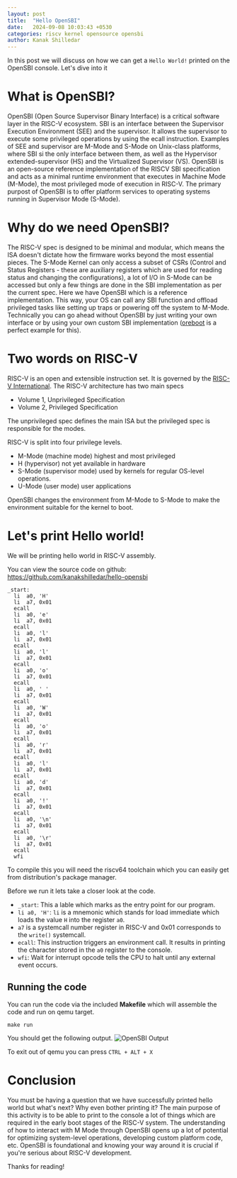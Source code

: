 ```yaml
---
layout: post
title:  "Hello OpenSBI"
date:   2024-09-08 10:03:43 +0530
categories: riscv kernel opensource opensbi
author: Kanak Shilledar
---
```


In this post we will discuss on how we can get a `Hello World!` printed on the 
OpenSBI console. Let's dive into it

# What is OpenSBI?
OpenSBI (Open Source Supervisor Binary Interface) is a critical software layer 
in the RISC-V ecosystem. SBI is an interface between the Supervisor Execution 
Environment (SEE) and the supervisor. It allows the supervisor to execute some 
privileged operations by using the ecall instruction. Examples of SEE and 
supervisor are M-Mode and S-Mode on Unix-class platforms, where SBI si the only
interface between them, as well as the Hypervisor extended-supervisor (HS) and 
the Virtualized Supervisor (VS). OpenSBI is an open-source reference 
implementation of the RISCV SBI specification and acts as a minimal runtime
environment that executes in Machine Mode (M-Mode), the most privileged mode
of execution in RISC-V. The primary purpost of OpenSBI is to offer platform
services to operating systems running in Supervisor Mode (S-Mode).

# Why do we need OpenSBI?
The RISC-V spec is designed to be minimal and modular, which means the ISA 
doesn't dictate how the firmware works beyond the most essential pieces. 
The S-Mode Kernel can only access a subset of CSRs (Control and Status
Registers - these are auxiliary registers which are used for reading status
and changing the configurations), a lot of I/O in S-Mode can be accessed but
only a few things are done in the SBI implementation as per the current spec.
Here we have OpenSBI which is a reference implementation. This way, your OS
can call any SBI function and offload privileged tasks like setting up traps
or powering off the system to M-Mode. Technically you can go ahead without
OpenSBI by just writing your own interface or by using your own custom SBI
implementation ([oreboot](https://github.com/oreboot/oreboot) is a perfect example for
this). 


# Two words on RISC-V
RISC-V is an open and extensible instruction set. It is governed by 
the [RISC-V International](https://riscv.org). The RISC-V architecture has
two main specs
* Volume 1, Unprivileged Specification
* Volume 2, Privileged Specification

The unprivileged spec defines the main ISA but the privileged spec is responsible
for the modes.

RISC-V is split into four privilege levels.
* M-Mode (machine mode) highest and most privileged
* H (hypervisor) not yet available in hardware
* S-Mode (supervisor mode) used by kernels for regular OS-level operations.
* U-Mode (user mode) user applications

OpenSBI changes the environment from M-Mode to S-Mode to make the environment
suitable for the kernel to boot.

# Let's print Hello world!
We will be printing hello world in RISC-V assembly.

You can view the source code on github: https://github.com/kanakshilledar/hello-opensbi

```assembly
_start:
  li  a0, 'H'
  li  a7, 0x01
  ecall
  li  a0, 'e'
  li  a7, 0x01
  ecall
  li  a0, 'l'
  li  a7, 0x01
  ecall
  li  a0, 'l'
  li  a7, 0x01
  ecall
  li  a0, 'o'
  li  a7, 0x01
  ecall
  li  a0, ' '
  li  a7, 0x01
  ecall
  li  a0, 'W'
  li  a7, 0x01
  ecall
  li  a0, 'o'
  li  a7, 0x01
  ecall
  li  a0, 'r'
  li  a7, 0x01
  ecall
  li  a0, 'l'
  li  a7, 0x01
  ecall
  li  a0, 'd'
  li  a7, 0x01
  ecall
  li  a0, '!'
  li  a7, 0x01
  ecall
  li  a0, '\n'
  li  a7, 0x01
  ecall
  li  a0, '\r'
  li  a7, 0x01
  ecall
  wfi
```
To compile this you will need the riscv64 toolchain which you can easily 
get from distribution's package manager.

Before we run it lets take a closer look at the code.
* `_start`: This a lable which marks as the entry point for our program.
* `li a0, 'H'`: `li` is a mnemonic which stands for load immediate which 
loads the value `H` into the register `a0`.
* `a7` is a systemcall number register in RISC-V and 0x01 corresponds 
to the `write()` systemcall.
* `ecall`: This instruction triggers an environment call. It results in 
printing the character stored in the `a0` register to the console.
* `wfi`: Wait for interrupt opcode tells the CPU to halt until any external
event occurs.

## Running the code
You can run the code via the included **Makefile** which will assemble the 
code and run on qemu target.

```console
make run
```
You should get the following output.
![OpenSBI Output](https://dev-to-uploads.s3.amazonaws.com/uploads/articles/awihfmf37im7tk5py1ru.png)

To exit out of qemu you can press `CTRL + ALT + X`

# Conclusion
You must be having a question that we have successfully printed hello 
world but what's next? Why even bother printing it? The main purpose of 
this activity is to be able to print to the console a lot of things which
are required in the early boot stages of the RISC-V system. The understanding 
of how to interact with M Mode through OpenSBI opens up a lot of potential for 
optimizing system-level operations, developing custom platform code, etc. 
OpenSBI is foundational and knowing your way around it is crucial if you're 
serious about RISC-V development.

Thanks for reading!

